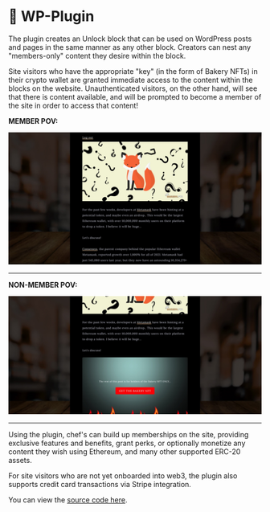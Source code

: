 # 🔌 WP-Plugin

The plugin creates an Unlock block that can be used on WordPress posts and pages in the same manner as any other block. Creators can nest any "members-only" content they desire within the block.

Site visitors who have the appropriate "key" (in the form of Bakery NFTs) in their crypto wallet are granted immediate access to the content within the blocks on the website. Unauthenticated visitors, on the other hand, will see that there is content available, and will be prompted to become a member of the site in order to access that content!

**MEMBER POV:**

![EXISTING MEMBER POV](../../.gitbook/assets/MEM.jpg)

****

**NON-MEMBER POV:**

![NON-MEMBER POV](../../.gitbook/assets/NONMEM.jpg)

****

Using the plugin, chef's can build up memberships on the site, providing exclusive features and benefits, grant perks, or optionally monetize any content they wish using Ethereum, and many other supported ERC-20 assets.

For site visitors who are not yet onboarded into web3, the plugin also supports credit card transactions via Stripe integration.

You can view the [source code here](https://wordpress.org/plugins/unlock-protocol/).
